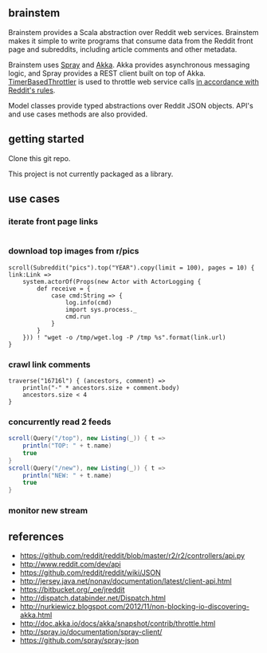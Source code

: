 ## brainstem

Brainstem provides a Scala abstraction over Reddit web services. Brainstem makes it simple to write programs that consume data from the Reddit front page and subreddits, including article comments and other metadata.

Brainstem uses [Spray]() and [Akka](). Akka provides asynchronous messaging logic, and Spray provides a REST client built on top of Akka. [TimerBasedThrottler]() is used to throttle web service calls [in accordance with Reddit's rules]().

Model classes provide typed abstractions over Reddit JSON objects. API's and use cases methods are also provided.

## getting started

Clone this git repo.

This project is not currently packaged as a library.

## use cases

### iterate front page links

```

```

### download top images from r/pics

```
scroll(Subreddit("pics").top("YEAR").copy(limit = 100), pages = 10) { link:Link =>
	system.actorOf(Props(new Actor with ActorLogging {
		def receive = {
			case cmd:String => {
				log.info(cmd)
				import sys.process._
				cmd.run
			}
		}
	})) ! "wget -o /tmp/wget.log -P /tmp %s".format(link.url)
}
```

### crawl link comments

```
traverse("16716l") { (ancestors, comment) =>
	println("-" * ancestors.size + comment.body)
	ancestors.size < 4
}
```

### concurrently read 2 feeds ###

``` scala
scroll(Query("/top"), new Listing(_)) { t =>
	println("TOP: " + t.name)
	true
}
scroll(Query("/new"), new Listing(_)) { t =>
	println("NEW: " + t.name)
	true
}
```

### monitor new stream

## references

* https://github.com/reddit/reddit/blob/master/r2/r2/controllers/api.py
* http://www.reddit.com/dev/api
* https://github.com/reddit/reddit/wiki/JSON
* http://jersey.java.net/nonav/documentation/latest/client-api.html
* https://bitbucket.org/_oe/jreddit
* http://dispatch.databinder.net/Dispatch.html
* http://nurkiewicz.blogspot.com/2012/11/non-blocking-io-discovering-akka.html
* http://doc.akka.io/docs/akka/snapshot/contrib/throttle.html
* http://spray.io/documentation/spray-client/
* https://github.com/spray/spray-json